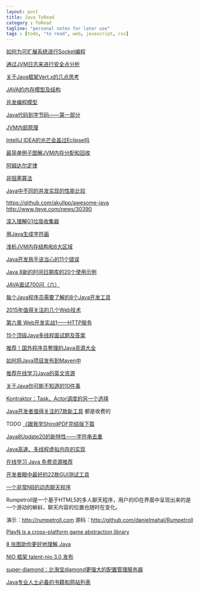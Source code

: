 ```yaml
---
layout: post
title: Java ToRead
category : ToRead
tagline: "personal notes for later use"
tags : [todo, "to read", web, javascript, css]
---
```


[如何为可扩展系统进行Socket编程](http://www.iteye.com/news/30572)

[通过JVM日志来进行安全点分析](http://ifeve.com/logging-stop-the-world-pauses-in-jvm/)

[关于Java框架Vert.x的几点思考](http://www.iteye.com/news/30561)

[JAVA的内存模型及结构](http://ifeve.com/under-the-hood-runtime-data-areas-javas-memory-model/)

[并发编程模型](http://ifeve.com/%e5%b9%b6%e5%8f%91%e7%bc%96%e7%a8%8b%e6%a8%a1%e5%9e%8b/)

[Java代码到字节码——第一部分](http://ifeve.com/javacodetobytecode-partone/)

[JVM内部原理](http://ifeve.com/jvm-internals/)

[IntelliJ IDEA的光芒会盖过Eclipse吗](http://www.iteye.com/news/30476)

[最简单例子图解JVM内存分配和回收](http://ifeve.com/a-simple-example-demo-jvm-allocation-and-gc/)

[阿姆达尔定律](http://ifeve.com/amdahls-law/)

[非阻塞算法](http://ifeve.com/non-blocking-algorithms/)

[Java中不同的并发实现的性能比较](http://ifeve.com/forkjoin-framework-vs-parallel-streams-vs-executorservice-the-ultimate-benchmark/)

https://github.com/akullpp/awesome-java
http://www.iteye.com/news/30390

[深入理解G1垃圾收集器](http://ifeve.com/%e6%b7%b1%e5%85%a5%e7%90%86%e8%a7%a3g1%e5%9e%83%e5%9c%be%e6%94%b6%e9%9b%86%e5%99%a8/)

[用Java生成字符画](http://www.iteye.com/news/30362)

[浅析JVM内存结构和6大区域](http://www.iteye.com/news/30350)

[Java开发熟手该当心的11个错误](http://www.iteye.com/news/30336)

[Java 8新的时间日期库的20个使用示例](http://ifeve.com/20-examples-of-date-and-time-api-from-java8/)

[JAVA面试700问（六）](http://ifeve.com/java-interview-page-6/)

[每个Java程序员需要了解的8个Java开发工具](http://www.iteye.com/news/30313)

[2015年值得关注的几个Web技术](http://www.iteye.com/news/30275)

[第六章 Web开发实战1——HTTP服务](http://jinnianshilongnian.iteye.com/blog/2188113)

[15个顶级Java多线程面试题及答案](http://www.codeceo.com/article/15-java-thread-questions.html)

[推荐！国外程序员整理的Java资源大全](http://www.iteye.com/news/30076)

[如何将Java项目发布到Maven中](http://sunspot.blog.51cto.com/372554/1560907)

[推荐在线学习Java的英文资源](http://www.laixintao.com/posts/734)

[关于Java你可能不知道的10件事](http://www.iteye.com/news/29814)

[Kontraktor：Task、Actor调度的另一个选择](http://www.iteye.com/news/29667)

[Java开发者值得关注的7款新工具](http://www.iteye.com/news/29616) 都是收费的

TODO 
[《跟我学Shiro》PDF完结版下载](http://www.iteye.com/news/28980-shiro)


[Java8Update20的新特性——字符串去重](http://www.iteye.com/news/29338)

[Java高速、多线程虚拟内存的实现](http://www.iteye.com/news/29158)

[在线学习 Java 免费资源推荐](http://www.iteye.com/news/29113)

[开发者眼中最好的22款GUI测试工具](http://www.iteye.com/news/29088-GUI)

[一个非常NB的动态聊天程序](http://www.iteye.com/news/29063)

Rumpetroll是一个基于HTML5的多人聊天程序，用户的ID在界面中呈现出来的是一个游动的蝌蚪，聊天内容的位置也随时在变化。 

演示：http://rumpetroll.com 
源码：http://github.com/danielmahal/Rumpetroll 




[PlayN  is a cross-platform game abstraction library](https://code.google.com/p/playn/)


[8 张图助你更好地理解 Java](http://www.iteye.com/news/28319)

[NIO 框架 talent-nio 3.0 发布](http://www.iteye.com/news/28311)

[super-diamond：比淘宝diamond更强大的配置管理服务器](http://www.iteye.com/news/28294)

[Java专业人士必备的书籍和网站列表](http://www.iteye.com/news/29262)











